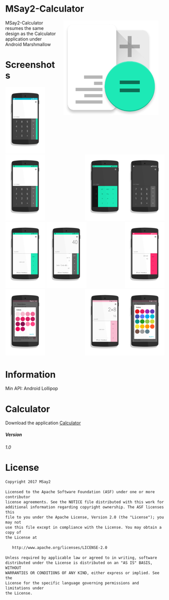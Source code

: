 # MSay2-Calculator

<img src="Calculator.png" width="300" align="right" hspace="20">

MSay2-Calculator resumes the same design as the Calculator application under Android Marshmallow

# Screenshots

<img src="Screenshots/001.png" width="25%">
<img src="Screenshots/002.png" width="25%" align="right">
<img src="Screenshots/003.png" width="25%">
<img src="Screenshots/004.png" width="25%" align="right">
<img src="Screenshots/005.png" width="25%">
<img src="Screenshots/006.png" width="25%" align="right">
<img src="Screenshots/007.png" width="25%">
<img src="Screenshots/008.png" width="25%" align="right">
<img src="Screenshots/009.png" width="25%">
<img src="Screenshots/010.png" width="25%" align="right">

# Information

Min API: Android Lollipop

# Calculator

Download the application [Calculator](https://raw.githubusercontent.com/MSay2/MSay2-Calculator/master/application/Calculator.apk)

##### Version

###### 1.0

# License

```
Copyright 2017 MSay2

Licensed to the Apache Software Foundation (ASF) under one or more contributor
license agreements. See the NOTICE file distributed with this work for
additional information regarding copyright ownership. The ASF licenses this
file to you under the Apache License, Version 2.0 (the "License"); you may not
use this file except in compliance with the License. You may obtain a copy of
the License at

   http://www.apache.org/licenses/LICENSE-2.0

Unless required by applicable law or agreed to in writing, software
distributed under the License is distributed on an "AS IS" BASIS, WITHOUT
WARRANTIES OR CONDITIONS OF ANY KIND, either express or implied. See the
License for the specific language governing permissions and limitations under
the License.
```
